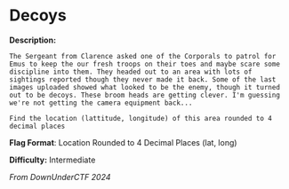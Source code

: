 # Decoys
**Description:**
```
The Sergeant from Clarence asked one of the Corporals to patrol for Emus to keep the our fresh troops on their toes and maybe scare some discipline into them. They headed out to an area with lots of sightings reported though they never made it back. Some of the last images uploaded showed what looked to be the enemy, though it turned out to be decoys. These broom heads are getting clever. I'm guessing we're not getting the camera equipment back...

Find the location (lattitude, longitude) of this area rounded to 4 decimal places
```

**Flag Format**: Location Rounded to 4 Decimal Places (lat, long)

**Difficulty:** Intermediate

*From DownUnderCTF 2024*